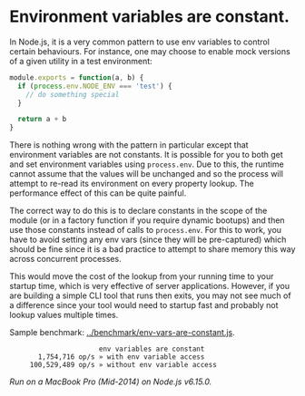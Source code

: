 # Environment variables are constant.

In Node.js, it is a very common pattern to use env variables to control certain behaviours. For instance, one may choose to enable mock versions of a given utility in a test environment:

```javascript
module.exports = function(a, b) {
  if (process.env.NODE_ENV === 'test') {
    // do something special
  }

  return a + b
}
```

There is nothing wrong with the pattern in particular except that environment variables are not constants. It is possible for you to both get and set environment variables using `process.env`. Due to this, the runtime cannot assume that the values will be unchanged and so the process will attempt to re-read its environment on every property lookup. The performance effect of this can be quite painful.

The correct way to do this is to declare constants in the scope of the module (or in a factory function if you require dynamic bootups) and then use those constants instead of calls to `process.env`. For this to work, you have to avoid setting any env vars (since they will be pre-captured) which should be fine since it is a bad practice to attempt to share memory this way across concurrent processes.

This would move the cost of the lookup from your running time to your startup time, which is very effective of server applications. However, if you are building a simple CLI tool that runs then exits, you may not see much of a difference since your tool would need to startup fast and probably not lookup values multiple times.

Sample benchmark: [../benchmark/env-vars-are-constant.js](../benchmark/env-vars-are-constant.js).

```
                      env variables are constant
       1,754,716 op/s » with env variable access
     100,529,489 op/s » without env variable access
```

*Run on a MacBook Pro (Mid-2014) on Node.js v6.15.0.*
